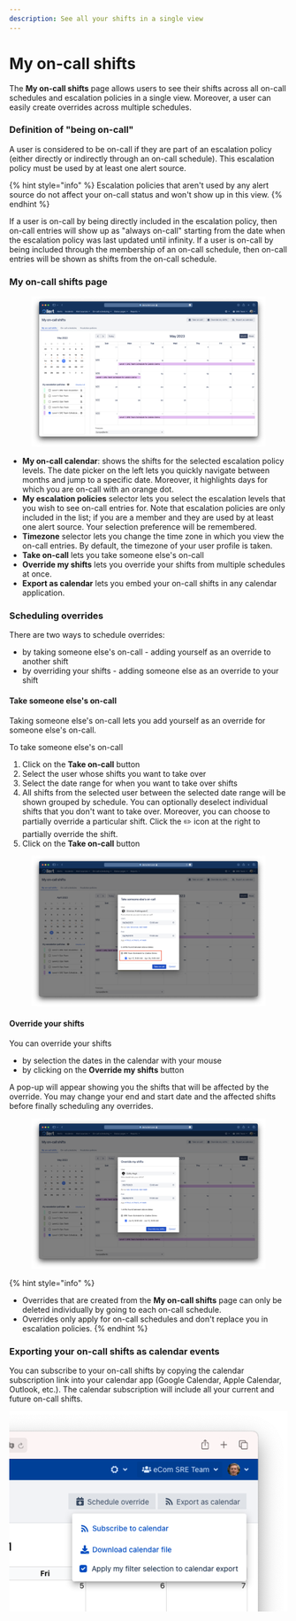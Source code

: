 ```yaml
---
description: See all your shifts in a single view
---
```


# My on-call shifts

The **My on-call shifts** page allows users to see their shifts across all on-call schedules and escalation policies in a single view. Moreover,  a user can easily create overrides across multiple schedules.

### Definition of "being on-call"

A user is considered to be on-call if they are part of an escalation policy (either directly or indirectly through an on-call schedule). This escalation policy must be used by at least one alert source.&#x20;

{% hint style="info" %}
Escalation policies that aren't used by any alert source do not affect your on-call status and won't show up in this view.
{% endhint %}

If a user is on-call by being directly included in the escalation policy, then on-call entries will show up as "always on-call" starting from the date when the escalation policy was last updated until infinity. If a user is on-call by being included through the membership of an on-call schedule, then on-call entries will be shown as shifts from the on-call schedule.

### My on-call shifts page

<figure><img src="../../.gitbook/assets/image (1) (4).png" alt=""><figcaption></figcaption></figure>

* **My on-call calendar**: shows the shifts for the selected escalation policy levels. The date picker on the left lets you quickly navigate between months and jump to a specific date. Moreover, it highlights days for which you are on-call with an orange dot.
* **My escalation policies** selector lets you select the escalation levels that you wish to see on-call entries for. Note that escalation policies are only included in the list; if you are a member and they are used by at least one alert source. Your selection preference will be remembered.
* **Timezone** selector lets you change the time zone in which you view the on-call entries. By default, the timezone of your user profile is taken.
* **Take on-call** lets you take someone else's on-call
* **Override my shifts** lets you override your shifts from multiple schedules at once.&#x20;
* **Export as calendar** lets you embed your on-call shifts in any calendar application.&#x20;

### Scheduling overrides

There are two ways to schedule overrides:

* by taking someone else's on-call - adding yourself as an override to another shift
* by overriding your shifts  - adding someone else as an override to your shift

#### Take someone else's on-call

Taking someone else's on-call lets you add yourself as an override for someone else's on-call.

To take someone else's on-call

1. Click on the **Take on-call** button
2. Select the user whose shifts you want to take over
3. Select the date range for when you want to take over shifts
4. All shifts from the selected user between the selected date range will be shown grouped by schedule. You can optionally deselect individual shifts that you don't want to take over. Moreover, you can choose to partially override a particular shift. Click the :pencil2: icon at the right to partially override the shift.
5. Click on the **Take on-call** button

<figure><img src="../../.gitbook/assets/Screenshot 2023-04-24 at 22.34.08.png" alt=""><figcaption></figcaption></figure>

#### Override your shifts

You can override your shifts

* by selection the dates in the calendar with your mouse
* by clicking on the **Override my shifts** button

A pop-up will appear showing you the shifts that will be affected by the override. You may change your end and start date and the affected shifts before finally scheduling any overrides.

<figure><img src="../../.gitbook/assets/image (72).png" alt=""><figcaption></figcaption></figure>

{% hint style="info" %}
* Overrides that are created from the **My on-call shifts** page can only be deleted individually by going to each on-call schedule.
* Overrides only apply for on-call schedules and don't replace you in escalation policies.
{% endhint %}

### Exporting your on-call shifts as calendar events

You can subscribe to your on-call shifts by copying the calendar subscription link into your calendar app (Google Calendar, Apple Calendar, Outlook, etc.). The calendar subscription will include all your current and future on-call shifts.

![](<../../.gitbook/assets/Screenshot 2021-08-04 at 17.26.55.png>)

